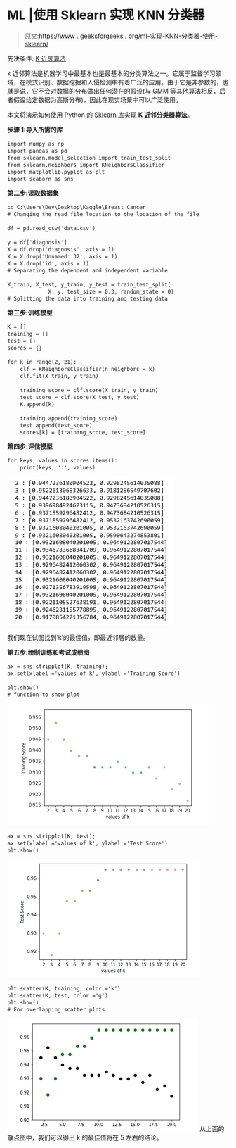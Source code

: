 # ML |使用 Sklearn 实现 KNN 分类器

> 原文:[https://www . geeksforgeeks . org/ml-实现-KNN-分类器-使用-sklearn/](https://www.geeksforgeeks.org/ml-implementation-of-knn-classifier-using-sklearn/)

先决条件: [K 近邻算法](https://www.geeksforgeeks.org/k-nearest-neighbours/)

k 近邻算法是机器学习中最基本也是最基本的分类算法之一。它属于监督学习领域，在模式识别、数据挖掘和入侵检测中有着广泛的应用。由于它是非参数的，也就是说，它不会对数据的分布做出任何潜在的假设(与 GMM 等其他算法相反，后者假设给定数据为高斯分布)，因此在现实场景中可以广泛使用。

本文将演示如何使用 Python 的 [Sklearn 库](https://scikit-learn.org/stable/modules/generated/sklearn.neighbors.KNeighborsClassifier.html)实现 **K 近邻分类器算法**。

**步骤 1:导入所需的库**

```
import numpy as np
import pandas as pd
from sklearn.model_selection import train_test_split
from sklearn.neighbors import KNeighborsClassifier
import matplotlib.pyplot as plt 
import seaborn as sns
```

**第二步:读取数据集**

```
cd C:\Users\Dev\Desktop\Kaggle\Breast_Cancer
# Changing the read file location to the location of the file

df = pd.read_csv('data.csv')

y = df['diagnosis']
X = df.drop('diagnosis', axis = 1)
X = X.drop('Unnamed: 32', axis = 1)
X = X.drop('id', axis = 1)
# Separating the dependent and independent variable

X_train, X_test, y_train, y_test = train_test_split(
             X, y, test_size = 0.3, random_state = 0)
# Splitting the data into training and testing data
```

**第三步:训练模型**

```
K = []
training = []
test = []
scores = {}

for k in range(2, 21):
    clf = KNeighborsClassifier(n_neighbors = k)
    clf.fit(X_train, y_train)

    training_score = clf.score(X_train, y_train)
    test_score = clf.score(X_test, y_test)
    K.append(k)

    training.append(training_score)
    test.append(test_score)
    scores[k] = [training_score, test_score]
```

**第四步:评估模型**

```
for keys, values in scores.items():
    print(keys, ':', values)
```

![](img/727a6e787fc8fff0b4f2407f71499b00.png)

我们现在试图找到‘k’的最佳值，即最近邻居的数量。

**第五步:绘制训练和考试成绩图**

```
ax = sns.stripplot(K, training);
ax.set(xlabel ='values of k', ylabel ='Training Score')  

plt.show()
# function to show plot
```

![](img/fcd5a14d9e4ce4368ee85cacf12e062c.png)

```
ax = sns.stripplot(K, test);
ax.set(xlabel ='values of k', ylabel ='Test Score')
plt.show()
```

![](img/53e0be04d53934a9c82443af0d011eea.png)

```
plt.scatter(K, training, color ='k')
plt.scatter(K, test, color ='g')
plt.show()
# For overlapping scatter plots
```

![](img/ea85d6cf363571f063473fa9d509b94b.png)
从上面的散点图中，我们可以得出 k 的最佳值将在 5 左右的结论。